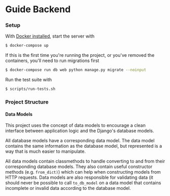 # Guide Backend

### Setup

With [Docker installed](https://docs.docker.com/install/), start the
server with

```bash
$ docker-compose up
```

If this is the first time you're running the project, or you've removed
the containers, you'll need to run migrations first

```bash
$ docker-compose run db web python manage.py migrate --noinput
```

Run the test suite with

```bash
$ scripts/run-tests.sh
```

### Project Structure

#### Data Models

This project uses the concept of data models to encourage a clean
interface between application logic and the Django's database models.

All database models have a corresponding data model. The data model
contains the same information as the database model, but represented
is a way that is much easier to manipulate.

All data models contain classmethods to handle converting to and from
their corresponding database models. They also contain useful
constructor methods (e.g. `from_dict)`) which can help when constructing
models from HTTP requests. Data models are also responsible for
validating data (it should never be possible to call `to_db_model` on
a data model that contains incomplete or invalid data according to the
database model.
